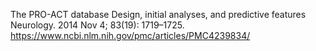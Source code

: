 The PRO-ACT database
Design, initial analyses, and predictive features
Neurology. 2014 Nov 4; 83(19): 1719–1725.
https://www.ncbi.nlm.nih.gov/pmc/articles/PMC4239834/

